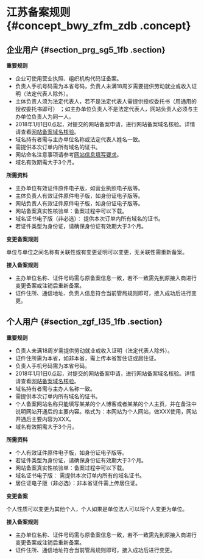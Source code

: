 # 江苏备案规则 {#concept_bwy_zfm_zdb .concept}

## 企业用户 {#section_prg_sg5_1fb .section}

**重要规则**

-   企业可使用营业执照、组织机构代码证备案。
-   负责人手机号码需为本省号码，负责人未满18周岁需要提供劳动就业或收入证明（法定代表人除外）。
-   主体负责人须为法定代表人，若不是法定代表人需提供授权委托书（用通用的授权委托书即可） ；如主办单位负责人不是法定代表人，网站负责人必须与主办单位负责人为同一人。
-   2018年1月1日0点起，对提交的网站备案申请，进行网站备案域名核验。详情请查看[网站备案域名核验](../../../../../cn.zh-CN/常见问题/域名核验FAQ.md)。
-   域名持有者需与主办单位名称或法定代表人姓名一致。
-   需提供本次订单内所有域名的证书。
-   网站命名注意事项请参考[网站信息填写要求](../../../../../cn.zh-CN/常见问题/备案流程FAQ/填写主体信息和网站信息.md#section_hxd_kvr_zdb)。
-   域名有效期需大于3个月。

**所需资料**

-   主办单位有效证件原件电子版，如营业执照电子版等。
-   主体负责人有效证件原件电子版，如身份证电子版等。
-   网站负责人有效证件原件电子版，如身份证电子版等。
-   网站备案真实性核验单：备案过程中可以下载。
-   域名证书电子版（非必选）： 提供本次订单内所有域名的证书。
-   若证件类型为身份证，请确保身份证有效期大于3个月。

**变更备案规则**

单位与单位之间名称有关联性或有变更证明可以变更，无关联性需重新备案。

**接入备案规则**

-   主办单位名称、证件号码需与原备案信息一致，若不一致需先到原接入商进行变更备案或注销后重新备案。
-   证件住所、通信地址、负责人信息符合当前管局规则即可，接入成功后进行变更。

## 个人用户 {#section_zgf_l35_1fb .section}

**重要规则**

-   负责人未满18周岁需提供劳动就业或收入证明（法定代表人除外）。
-   证件住所需为本省，如非本省，需上传本省暂住证或居住证。
-   负责人手机号码需为本省号码。
-   2018年1月1日0点起，对提交的网站备案申请，进行网站备案域名核验。详情请查看[网站备案域名核验](../../../../../cn.zh-CN/常见问题/域名核验FAQ.md)。
-   域名持有者需与主办人名称一致。
-   需提供本次订单内所有域名的证书。
-   个人备案网站名称只能填写某某的个人博客或者某某的个人主页，并在备注中说明网站开通后的主要内容。格式为：本网站为个人网站，做XXX使用，网站开通后主要内容为XXX。
-   域名有效期需大于3个月。

**所需资料**

-   个人有效证件原件电子版，如身份证电子版等。
-   若证件类型为身份证，请确保身份证有效期大于3个月。
-   网站备案真实性核验单：备案过程中可以下载。
-   域名证书电子版： 需提供本次订单内所有的域名证书。
-   居住证电子版（非必选）：非本省证件需上传居住证。

**变更备案**

个人性质可以变更为其他个人，个人如果是单位法人可以将个人变更为单位。

**接入备案规则**

-   主办单位名称、证件号码需与原备案信息一致，若不一致需先到原接入商进行变更备案或注销后重新备案。
-   证件住所、通信地址符合当前管局规则即可，接入成功后进行变更。

